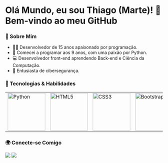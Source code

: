 # Olá Mundo, eu sou Thiago (Marte)! 👋 Bem-vindo ao meu GitHub

### 🌱 Sobre Mim
- 🧑‍💻 Desenvolvedor de 15 anos apaixonado por programação.
- 🚀 Comecei a programar aos 9 anos, com uma paixão por Python.
- 💻 Desenvolvedor front-end aprendendo Back-end e Ciência da Computação.
- 🔐 Entusiasta de cibersegurança.

### 🔧 Tecnologias & Habilidades
<table>
  <tr>
    <td><img src="https://img.icons8.com/color/2x/python.png" width="120" alt="Python"></td>
    <td><img src="https://img.icons8.com/color/2x/html-5.png" width="120" alt="HTML5"></td>
    <td><img src="https://img.icons8.com/color/2x/css3.png" width="120" alt="CSS3"></td>
    <td><img src="https://img.icons8.com/color/2x/bootstrap.png" width="120" alt="Bootstrap"></td>
    <td><img src="https://img.icons8.com/color/2x/javascript.png" width="120" alt="JavaScript"></td>
  </tr>
</table>



### 🌍 Conecte-se Comigo
<div> 
  <a href="https://www.instagram.com/dev.marte" target="_blank"><img src="https://img.shields.io/badge/-Instagram-%23E4405F?style=for-the-badge&logo=instagram&logoColor=white" target="_blank"></a>
  <a href="mailto:thiagofollen@outlook.com"><img src="https://img.shields.io/badge/-Gmail-%23333?style=for-the-badge&logo=gmail&logoColor=white" target="_blank"></a>
</div>
